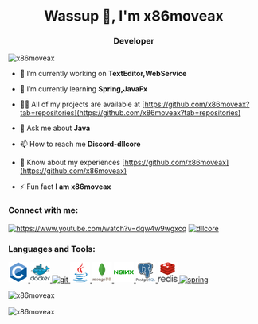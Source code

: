 <h1 align="center">Wassup 👋, I'm x86moveax</h1>
<h3 align="center">Developer</h3>

<p align="left"> <img src="https://komarev.com/ghpvc/?username=x86moveax&label=Profile%20views&color=0e75b6&style=flat" alt="x86moveax" /> </p>

- 🔭 I’m currently working on **TextEditor,WebService**

- 🌱 I’m currently learning **Spring,JavaFx**

- 👨‍💻 All of my projects are available at [https://github.com/x86moveax?tab=repositories](https://github.com/x86moveax?tab=repositories)

- 💬 Ask me about **Java**

- 📫 How to reach me **Discord-dllcore**

- 📄 Know about my experiences [https://github.com/x86moveax](https://github.com/x86moveax)

- ⚡ Fun fact **I am x86moveax**

<h3 align="left">Connect with me:</h3>
<p align="left">
<a href="https://www.youtube.com/c/https://www.youtube.com/watch?v=dqw4w9wgxcq" target="blank"><img align="center" src="https://raw.githubusercontent.com/rahuldkjain/github-profile-readme-generator/master/src/images/icons/Social/youtube.svg" alt="https://www.youtube.com/watch?v=dqw4w9wgxcq" height="30" width="40" /></a>
<a href="https://discord.gg/dllcore" target="blank"><img align="center" src="https://raw.githubusercontent.com/rahuldkjain/github-profile-readme-generator/master/src/images/icons/Social/discord.svg" alt="dllcore" height="30" width="40" /></a>
</p>

<h3 align="left">Languages and Tools:</h3>
<p align="left"> <a href="https://www.cprogramming.com/" target="_blank" rel="noreferrer"> <img src="https://raw.githubusercontent.com/devicons/devicon/master/icons/c/c-original.svg" alt="c" width="40" height="40"/> </a> <a href="https://www.docker.com/" target="_blank" rel="noreferrer"> <img src="https://raw.githubusercontent.com/devicons/devicon/master/icons/docker/docker-original-wordmark.svg" alt="docker" width="40" height="40"/> </a> <a href="https://git-scm.com/" target="_blank" rel="noreferrer"> <img src="https://www.vectorlogo.zone/logos/git-scm/git-scm-icon.svg" alt="git" width="40" height="40"/> </a> <a href="https://www.java.com" target="_blank" rel="noreferrer"> <img src="https://raw.githubusercontent.com/devicons/devicon/master/icons/java/java-original.svg" alt="java" width="40" height="40"/> </a> <a href="https://www.mongodb.com/" target="_blank" rel="noreferrer"> <img src="https://raw.githubusercontent.com/devicons/devicon/master/icons/mongodb/mongodb-original-wordmark.svg" alt="mongodb" width="40" height="40"/> </a> <a href="https://www.nginx.com" target="_blank" rel="noreferrer"> <img src="https://raw.githubusercontent.com/devicons/devicon/master/icons/nginx/nginx-original.svg" alt="nginx" width="40" height="40"/> </a> <a href="https://www.postgresql.org" target="_blank" rel="noreferrer"> <img src="https://raw.githubusercontent.com/devicons/devicon/master/icons/postgresql/postgresql-original-wordmark.svg" alt="postgresql" width="40" height="40"/> </a> <a href="https://redis.io" target="_blank" rel="noreferrer"> <img src="https://raw.githubusercontent.com/devicons/devicon/master/icons/redis/redis-original-wordmark.svg" alt="redis" width="40" height="40"/> </a> <a href="https://spring.io/" target="_blank" rel="noreferrer"> <img src="https://www.vectorlogo.zone/logos/springio/springio-icon.svg" alt="spring" width="40" height="40"/> </a> </p>

<p><img align="center" src="https://github-readme-stats.vercel.app/api/top-langs?username=x86moveax&show_icons=true&locale=en&layout=compact" alt="x86moveax" /></p>

<p><img align="center" src="https://github-readme-streak-stats.herokuapp.com/?user=x86moveax&" alt="x86moveax" /></p>
